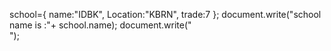 
school={
    name:"IDBK",
    Location:"KBRN",
    trade:7
};
document.write("school name is :"+ school.name);
document.write("<br>");




  
